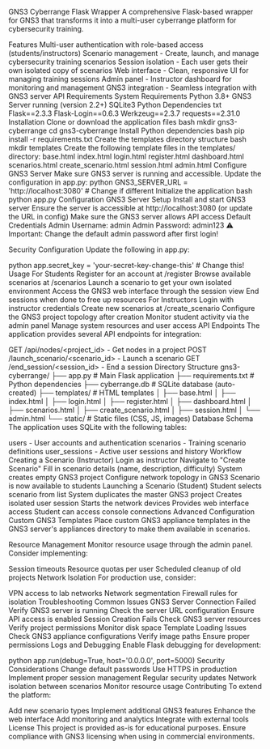 GNS3 Cyberrange Flask Wrapper
A comprehensive Flask-based wrapper for GNS3 that transforms it into a multi-user cyberrange platform for cybersecurity training.

Features
Multi-user authentication with role-based access (students/instructors)
Scenario management - Create, launch, and manage cybersecurity training scenarios
Session isolation - Each user gets their own isolated copy of scenarios
Web interface - Clean, responsive UI for managing training sessions
Admin panel - Instructor dashboard for monitoring and management
GNS3 integration - Seamless integration with GNS3 server API
Requirements
System Requirements
Python 3.8+
GNS3 Server running (version 2.2+)
SQLite3
Python Dependencies
txt
Flask==2.3.3
Flask-Login==0.6.3
Werkzeug==2.3.7
requests==2.31.0
Installation
Clone or download the application files
bash
mkdir gns3-cyberrange
cd gns3-cyberrange
Install Python dependencies
bash
pip install -r requirements.txt
Create the templates directory structure
bash
mkdir templates
Create the following template files in the templates/ directory:
base.html
index.html
login.html
register.html
dashboard.html
scenarios.html
create_scenario.html
session.html
admin.html
Configure GNS3 Server Make sure GNS3 server is running and accessible. Update the configuration in app.py:
python
GNS3_SERVER_URL = 'http://localhost:3080'  # Change if different
Initialize the application
bash
python app.py
Configuration
GNS3 Server Setup
Install and start GNS3 server
Ensure the server is accessible at http://localhost:3080 (or update the URL in config)
Make sure the GNS3 server allows API access
Default Credentials
Admin Username: admin
Admin Password: admin123
⚠️ Important: Change the default admin password after first login!

Security Configuration
Update the following in app.py:

python
app.secret_key = 'your-secret-key-change-this'  # Change this!
Usage
For Students
Register for an account at /register
Browse available scenarios at /scenarios
Launch a scenario to get your own isolated environment
Access the GNS3 web interface through the session view
End sessions when done to free up resources
For Instructors
Login with instructor credentials
Create new scenarios at /create_scenario
Configure the GNS3 project topology after creation
Monitor student activity via the admin panel
Manage system resources and user access
API Endpoints
The application provides several API endpoints for integration:

GET /api/nodes/<project_id> - Get nodes in a project
POST /launch_scenario/<scenario_id> - Launch a scenario
GET /end_session/<session_id> - End a session
Directory Structure
gns3-cyberrange/
├── app.py                 # Main Flask application
├── requirements.txt       # Python dependencies
├── cyberrange.db         # SQLite database (auto-created)
├── templates/            # HTML templates
│   ├── base.html
│   ├── index.html
│   ├── login.html
│   ├── register.html
│   ├── dashboard.html
│   ├── scenarios.html
│   ├── create_scenario.html
│   ├── session.html
│   └── admin.html
└── static/              # Static files (CSS, JS, images)
Database Schema
The application uses SQLite with the following tables:

users - User accounts and authentication
scenarios - Training scenario definitions
user_sessions - Active user sessions and history
Workflow
Creating a Scenario (Instructor)
Login as instructor
Navigate to "Create Scenario"
Fill in scenario details (name, description, difficulty)
System creates empty GNS3 project
Configure network topology in GNS3
Scenario is now available to students
Launching a Scenario (Student)
Student selects scenario from list
System duplicates the master GNS3 project
Creates isolated user session
Starts the network devices
Provides web interface access
Student can access console connections
Advanced Configuration
Custom GNS3 Templates
Place custom GNS3 appliance templates in the GNS3 server's appliances directory to make them available in scenarios.

Resource Management
Monitor resource usage through the admin panel. Consider implementing:

Session timeouts
Resource quotas per user
Scheduled cleanup of old projects
Network Isolation
For production use, consider:

VPN access to lab networks
Network segmentation
Firewall rules for isolation
Troubleshooting
Common Issues
GNS3 Server Connection Failed
Verify GNS3 server is running
Check the server URL configuration
Ensure API access is enabled
Session Creation Fails
Check GNS3 server resources
Verify project permissions
Monitor disk space
Template Loading Issues
Check GNS3 appliance configurations
Verify image paths
Ensure proper permissions
Logs and Debugging
Enable Flask debugging for development:

python
app.run(debug=True, host='0.0.0.0', port=5000)
Security Considerations
Change default passwords
Use HTTPS in production
Implement proper session management
Regular security updates
Network isolation between scenarios
Monitor resource usage
Contributing
To extend the platform:

Add new scenario types
Implement additional GNS3 features
Enhance the web interface
Add monitoring and analytics
Integrate with external tools
License
This project is provided as-is for educational purposes. Ensure compliance with GNS3 licensing when using in commercial environments.

